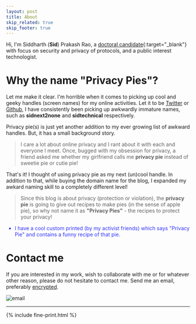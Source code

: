 ```yaml
---
layout: post
title: About
skip_related: true
skip_footer: true
---
```


Hi, I'm Siddharth (**Sid**) Prakash Rao, a [doctoral candidate](https://users.aalto.fi/~raos1/){:target="_blank"} with focus on security and privacy of protocols, and a public interest technologist.  

# Why the name "Privacy Pies"?

Let me make it clear. I'm horrible when it comes to picking up cool and geeky handles (screen names) for my online activities. Let it to be [Twitter][twitter_handle] or [Github][github_handle], I have consistently been picking up awkwardly immature names, such as **sidnext2none** and **sidtechnical** respectively. 

Privacy pie(s) is just yet another addition to my ever growing list of awkward handles. But, it has a small background story.

<i class="fa fa-quote-left fa-3x fa-pull-left fa-border" aria-hidden="true"></i> 
> I care a lot about online privacy and I rant about it with each and everyone I meet. Once, bugged with my obsession for privacy, a friend asked me whether my girlfriend calls me **privacy pie** instead of sweetie pie or cutie pie! 

That's it! I thought of using privacy pie as my next (un)cool handle. In addition to that, while buying the domain name for the blog, I expanded my awkard naming skill to a completely different level! 

<i class="fa fa-quote-left fa-3x fa-pull-left fa-border" aria-hidden="true"></i> 
> Since this blog is about privacy (protection or violation), the **privacy pie** is going to give out recipes to make pies (in the sense of apple pie), so why not name it as **"Privacy Pies"** - the recipes to protect your privacy! 

<ul class="fa-ul">
<li style="color: #3333ff;"><i class="fa-li fa fa-spinner fa-spin"></i> I have a cool custom printed (by my activist friends) which says "Privacy Pie" and contains a funny recipe of that pie.</li>
</ul>

# Contact me

If you are interested in my work, wish to collaborate with me or for whatever other reason, please do not hesitate to contact me. Send me an email, preferably [<i class="fa fa-lock" aria-hidden="true"></i> encrypted][sidtechnical_gpg].

![email]({{site.baseurl}}/static/email_pic.png)

[twitter_handle]: https://twitter.com/sidnext2none 
[github_handle]: https://github.com/sidtechnical
[sidtechnical_gpg]: http://pgp.mit.edu/pks/lookup?op=get&search=0x5510BE737ABD7B82

---
{% include fine-print.html %}